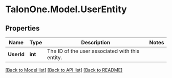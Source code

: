 # TalonOne.Model.UserEntity
## Properties

Name | Type | Description | Notes
------------ | ------------- | ------------- | -------------
**UserId** | **int** | The ID of the user associated with this entity. | 

[[Back to Model list]](../README.md#documentation-for-models) [[Back to API list]](../README.md#documentation-for-api-endpoints) [[Back to README]](../README.md)

